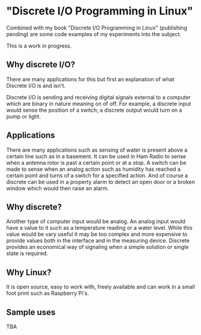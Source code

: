 # "Discrete I/O Programming in Linux"

Combined with my book "Discrete I/O Programming in Linux" (publishing pending) are some code examples of my experiments into the subject.

This is a work in progress.

## Why discrete I/O?

There are many applications for this but first an explanation of what Discrete I/O is and isn't.

Discrete I/O is sending and receiving digital signals external to a computer which are binary in nature meaning on of off. For example, a discrete input would sense the position of a switch; a discrete output would turn on a pump or light.

## Applications

There are many applications such as sensing of water is present above a certain line such as in a basement. It can be used in Ham Radio to sense when a antenna rotor is past a certain point or at a stop. A switch can be made to sense when an analog action such as humidity has reached a certain point and turns of a switch for a specified action. And of course a discrete can be used in a property alarm to detect an open door or a broken window which would then raise an alarm.

## Why discrete?

Another type of computer input would be analog. An analog input would have a value to it such as a temperature reading or a water level. While this value would be vary useful it may be too complex and more expensive to provide values both in the interface and in the measuring device. Discrete provides an economical way of signaling when a simple solution or single state is required. 

## Why Linux?

It is open source, easy to work with, freely available and can work in a small foot print such as Raspberry Pi's.

## Sample uses

TBA
